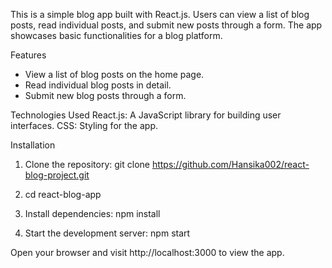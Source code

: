 This is a simple blog app built with React.js. Users can view a list of blog posts, read individual posts, and submit new posts through a form. The app showcases basic functionalities for a blog platform.

Features
- View a list of blog posts on the home page.
- Read individual blog posts in detail.
- Submit new blog posts through a form.

Technologies Used
React.js: A JavaScript library for building user interfaces.
CSS: Styling for the app.

Installation

1. Clone the repository:
git clone https://github.com/Hansika002/react-blog-project.git

2. cd react-blog-app

3. Install dependencies:
npm install

4. Start the development server:
npm start

Open your browser and visit http://localhost:3000 to view the app.
